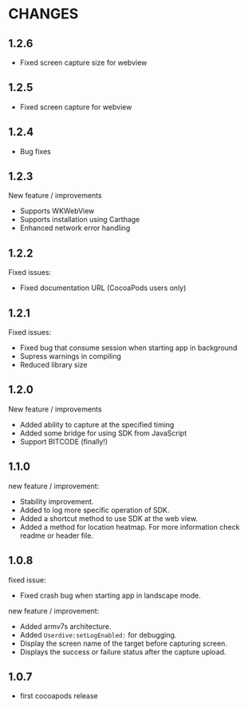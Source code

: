 # CHANGES

## 1.2.6

- Fixed screen capture size for webview

## 1.2.5

- Fixed screen capture for webview

## 1.2.4

- Bug fixes

## 1.2.3

New feature / improvements

- Supports WKWebView
- Supports installation using Carthage
- Enhanced network error handling

## 1.2.2

Fixed issues:

- Fixed documentation URL (CocoaPods users only)

## 1.2.1

Fixed issues:

- Fixed bug that consume session when starting app in background
- Supress warnings in compiling
- Reduced library size

## 1.2.0

New feature / improvements

- Added ability to capture at the specified timing
- Added some bridge for using SDK from JavaScript
- Support BITCODE (finally!)


## 1.1.0

new feature / improvement:

* Stability improvement.
* Added to log more specific operation of SDK.
* Added a shortcut method to use SDK at the web view.
* Added a method for location heatmap. For more information check readme or header file.


## 1.0.8

fixed issue:

* Fixed crash bug when starting app in landscape mode.

new feature / improvement:

* Added armv7s architecture.
* Added `Userdive:setLogEnabled:` for debugging.
* Display the screen name of the target before capturing screen.
* Displays the success or failure status after the capture upload.


## 1.0.7

* first cocoapods release
